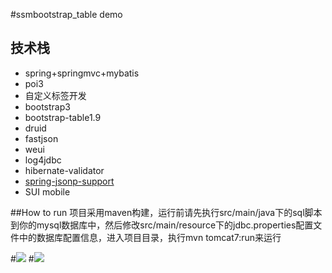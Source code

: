 #ssmbootstrap_table demo
## 技术栈
* spring+springmvc+mybatis
* poi3
* 自定义标签开发
* bootstrap3
* bootstrap-table1.9
* druid
* fastjson
* weui
* log4jdbc
* hibernate-validator
* [spring-jsonp-support](https://github.com/bhagyas/spring-jsonp-support)
* SUI mobile

##How to run
项目采用maven构建，运行前请先执行src/main/java下的sql脚本到你的mysql数据库中，然后修改src/main/resource下的jdbc.properties配置文件中的数据库配置信息，进入项目目录，执行mvn tomcat7:run来运行

#![](src/main/webapp/image/sys1.png)
#![](src/main/webapp/image/sys2.png)